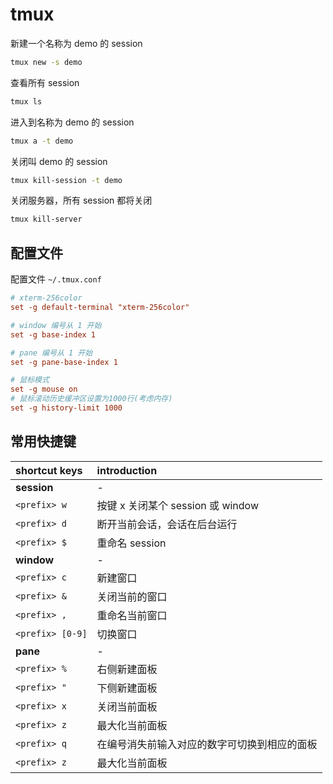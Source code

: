 # tmux

新建一个名称为 demo 的 session

```sh
tmux new -s demo
```

查看所有 session

```sh
tmux ls
```

进入到名称为 demo 的 session

```sh
tmux a -t demo
```

关闭叫 demo 的 session

```sh
tmux kill-session -t demo
```

关闭服务器，所有 session 都将关闭

```sh
tmux kill-server
```

## 配置文件

配置文件
`~/.tmux.conf`

```ini
# xterm-256color
set -g default-terminal "xterm-256color"

# window 编号从 1 开始
set -g base-index 1

# pane 编号从 1 开始
set -g pane-base-index 1

# 鼠标模式
set -g mouse on
# 鼠标滚动历史缓冲区设置为1000行(考虑内存)
set -g history-limit 1000
```

## 常用快捷键

| shortcut keys    | introduction                                 |
| :--------------- | :------------------------------------------- |
| **session**      | -                                            |
| `<prefix> w`     | 按键 x 关闭某个 session 或 window            |
| `<prefix> d`     | 断开当前会话，会话在后台运行                 |
| `<prefix> $`     | 重命名 session                               |
| **window**       | -                                            |
| `<prefix> c`     | 新建窗口                                     |
| `<prefix> &`     | 关闭当前的窗口                               |
| `<prefix> ,`     | 重命名当前窗口                               |
| `<prefix> [0-9]` | 切换窗口                                     |
| **pane**         | -                                            |
| `<prefix> %`     | 右侧新建面板                                 |
| `<prefix> "`     | 下侧新建面板                                 |
| `<prefix> x`     | 关闭当前面板                                 |
| `<prefix> z`     | 最大化当前面板                               |
| `<prefix> q`     | 在编号消失前输入对应的数字可切换到相应的面板 |
| `<prefix> z`     | 最大化当前面板                               |
